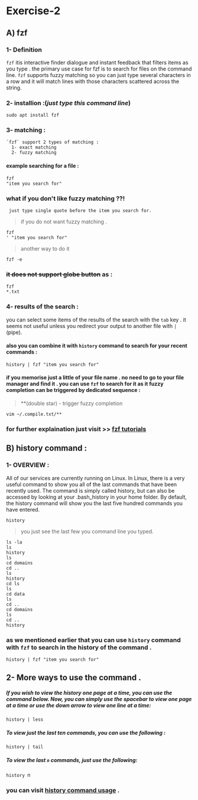 # Exercise-2
## A) fzf 
  ### 1- Definition
  `fzf` itis interactive finder dialogue and instant feedback that filters items as you type . the primary use case for fzf is to search for files on the command line.
  `fzf` supports fuzzy matching so you can just type several characters in a row and it will match lines with those characters scattered across the string.
  
  
  ### 2- installion :(*just type this command line*)
  `sudo apt install fzf`
  
  
  ### 3- matching :
    `fzf` support 2 types of matching :
      1- exact matching
      2- fuzzy matching
   #### example searching for a file :
   ```
   fzf
   "item you search for"
   ```
   ### what if you don't like fuzzy matching ??!
     just type single quote before the item you search for.
    
   > if you do not want fuzzy matching .
   ```
   fzf
   ' "item you search for"
   ```
   > another way to do it
   ```
   fzf -e
   ```
   ### ~~it does not support globe button~~ as :
   ```
   fzf
   *.txt
   ```
   
   
  ### 4- results of the search :
   you can select some items of the results of the search with the `tab` key . it seems not useful unless you redirect your output to another file with `|`          (pipe).
   
   
   #### also you can combine it with `history` command to search for your recent commands :
   ```
   history | fzf "item you search for"
   ```
   #### if you memorise just a little of your file name . no need to go to your file manager and find it . you can use `fzf` to search for it as it fuzzy              completion can be triggered by dedicated sequence :
   
   > **(double star) - trigger fuzzy completion
   
   ```
   vim ~/.compile.txt/**
   ```
   
   
  ### for further explaination just visit >> [fzf tutorials](https://www.freecodecamp.org/news/fzf-a-command-line-fuzzy-finder-missing-demo-a7de312403ff/)
  
  
  
## B) history command :


 ### 1- OVERVIEW :
  All of our services are currently running on Linux. In Linux, there is a very useful command to show you all of the last commands that have been recently used.   The command is simply called history, but can also be accessed by looking at your .bash_history in your home folder. By default, the history command will show     you the last five hundred commands you have entered.
  
 ```
 history
 ```
 > you just see the last few you command line you typed.
 
 ```
 ls -la
 ls
 history
 ls
 cd domains
 cd ..
 ls
 history
 cd ls
 ls
 cd data
 ls
 cd ..
 cd domains
 ls
 cd ..
 history 
 ```
 
 ### as we mentioned earlier that you can use `history` command with `fzf` to search in the history of the command .
 ```
 history | fzf "item you search for"
 ``` 
  
## 2- More ways to use the command .

  ##### If you wish to view the history one page at a time, you can use the command below. Now, you can simply use the spacebar to view one page at a time or use     the down arrow to view one line at a time:
  
  `history | less`
  
  
  ##### To view just the last ten commands, you can use the following :
  
  `history | tail`
  
  ##### To view the last `n` commands, just use the following:
  
  `history `n` `
  
  
### you can visit [history command usage](https://mediatemple.net/community/products/dv/204404624/using-the-history-command) .

  
  
  
  
  
  
  
  
  
  
  
  
  
  






















